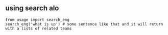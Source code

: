 ## using search alo 
```
from usage import search_eng
search_eng('what is up') # some sentence like that and it will return with a lists of related teams
```